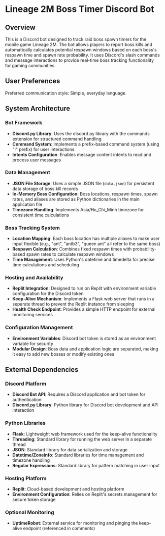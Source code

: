 # Lineage 2M Boss Timer Discord Bot

## Overview

This is a Discord bot designed to track raid boss spawn timers for the mobile game Lineage 2M. The bot allows players to report boss kills and automatically calculates potential respawn windows based on each boss's respawn time and spawn rate probability. It uses Discord's slash commands and message interactions to provide real-time boss tracking functionality for gaming communities.

## User Preferences

Preferred communication style: Simple, everyday language.

## System Architecture

### Bot Framework
- **Discord.py Library**: Uses the discord.py library with the commands extension for structured command handling
- **Command System**: Implements a prefix-based command system (using "!" prefix) for user interactions
- **Intents Configuration**: Enables message content intents to read and process user messages

### Data Management
- **JSON File Storage**: Uses a simple JSON file (`data.json`) for persistent data storage of boss kill records
- **In-Memory Boss Configuration**: Boss locations, respawn times, spawn rates, and aliases are stored as Python dictionaries in the main application file
- **Timezone Handling**: Implements Asia/Ho_Chi_Minh timezone for consistent time calculations

### Boss Tracking System
- **Location Mapping**: Each boss location has multiple aliases to make user input flexible (e.g., "ant", "antb3", "queen ant" all refer to the same boss)
- **Respawn Calculation**: Combines fixed respawn times with probability-based spawn rates to calculate respawn windows
- **Time Management**: Uses Python's datetime and timedelta for precise time calculations and scheduling

### Hosting and Availability
- **Replit Integration**: Designed to run on Replit with environment variable configuration for the Discord token
- **Keep-Alive Mechanism**: Implements a Flask web server that runs in a separate thread to prevent the Replit instance from sleeping
- **Health Check Endpoint**: Provides a simple HTTP endpoint for external monitoring services

### Configuration Management
- **Environment Variables**: Discord bot token is stored as an environment variable for security
- **Modular Design**: Boss data and application logic are separated, making it easy to add new bosses or modify existing ones

## External Dependencies

### Discord Platform
- **Discord Bot API**: Requires a Discord application and bot token for authentication
- **Discord.py Library**: Python library for Discord bot development and API interaction

### Python Libraries
- **Flask**: Lightweight web framework used for the keep-alive functionality
- **Threading**: Standard library for running the web server in a separate thread
- **JSON**: Standard library for data serialization and storage
- **Datetime/Zoneinfo**: Standard libraries for time management and timezone handling
- **Regular Expressions**: Standard library for pattern matching in user input

### Hosting Platform
- **Replit**: Cloud-based development and hosting platform
- **Environment Configuration**: Relies on Replit's secrets management for secure token storage

### Optional Monitoring
- **UptimeRobot**: External service for monitoring and pinging the keep-alive endpoint (referenced in comments)
